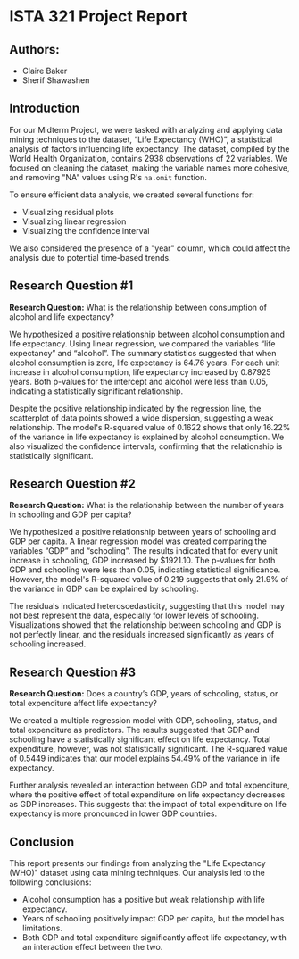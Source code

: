 # ISTA 321 Project Report

## Authors:
- Claire Baker
- Sherif Shawashen

## Introduction

For our Midterm Project, we were tasked with analyzing and applying data mining techniques to the dataset, “Life Expectancy (WHO)”, a statistical analysis of factors influencing life expectancy. The dataset, compiled by the World Health Organization, contains 2938 observations of 22 variables. We focused on cleaning the dataset, making the variable names more cohesive, and removing "NA" values using R's `na.omit` function.

To ensure efficient data analysis, we created several functions for:
- Visualizing residual plots
- Visualizing linear regression
- Visualizing the confidence interval

We also considered the presence of a "year" column, which could affect the analysis due to potential time-based trends.

## Research Question #1

**Research Question:** What is the relationship between consumption of alcohol and life expectancy?

We hypothesized a positive relationship between alcohol consumption and life expectancy. Using linear regression, we compared the variables “life expectancy” and “alcohol”. The summary statistics suggested that when alcohol consumption is zero, life expectancy is 64.76 years. For each unit increase in alcohol consumption, life expectancy increased by 0.87925 years. Both p-values for the intercept and alcohol were less than 0.05, indicating a statistically significant relationship.

Despite the positive relationship indicated by the regression line, the scatterplot of data points showed a wide dispersion, suggesting a weak relationship. The model's R-squared value of 0.1622 shows that only 16.22% of the variance in life expectancy is explained by alcohol consumption. We also visualized the confidence intervals, confirming that the relationship is statistically significant.

## Research Question #2

**Research Question:** What is the relationship between the number of years in schooling and GDP per capita?

We hypothesized a positive relationship between years of schooling and GDP per capita. A linear regression model was created comparing the variables “GDP” and “schooling”. The results indicated that for every unit increase in schooling, GDP increased by $1921.10. The p-values for both GDP and schooling were less than 0.05, indicating statistical significance. However, the model's R-squared value of 0.219 suggests that only 21.9% of the variance in GDP can be explained by schooling.

The residuals indicated heteroscedasticity, suggesting that this model may not best represent the data, especially for lower levels of schooling. Visualizations showed that the relationship between schooling and GDP is not perfectly linear, and the residuals increased significantly as years of schooling increased.

## Research Question #3

**Research Question:** Does a country’s GDP, years of schooling, status, or total expenditure affect life expectancy?

We created a multiple regression model with GDP, schooling, status, and total expenditure as predictors. The results suggested that GDP and schooling have a statistically significant effect on life expectancy. Total expenditure, however, was not statistically significant. The R-squared value of 0.5449 indicates that our model explains 54.49% of the variance in life expectancy. 

Further analysis revealed an interaction between GDP and total expenditure, where the positive effect of total expenditure on life expectancy decreases as GDP increases. This suggests that the impact of total expenditure on life expectancy is more pronounced in lower GDP countries.

## Conclusion

This report presents our findings from analyzing the "Life Expectancy (WHO)" dataset using data mining techniques. Our analysis led to the following conclusions:
- Alcohol consumption has a positive but weak relationship with life expectancy.
- Years of schooling positively impact GDP per capita, but the model has limitations.
- Both GDP and total expenditure significantly affect life expectancy, with an interaction effect between the two.

